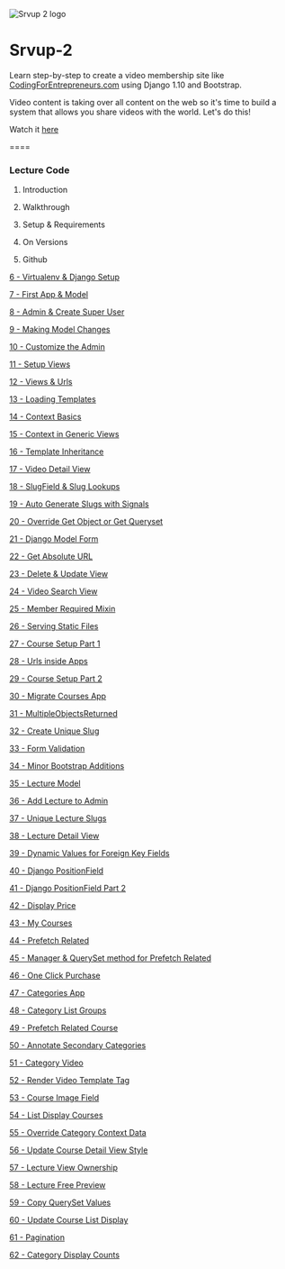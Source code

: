 ![Srvup 2 logo](https://cfe2-static.s3-us-west-2.amazonaws.com/media/projects/srvup-2/images/share/srvup_2_share.png)

# Srvup-2
Learn step-by-step to create a video membership site like [CodingForEntrepreneurs.com](http://codingforentrepreneurs.com) using Django 1.10 and Bootstrap. 

Video content is taking over all content on the web so it's time to build a system that allows you share videos with the world. Let's do this!


Watch it [here](https://www.codingforentrepreneurs.com/projects/srvup-2/)

====

### Lecture Code

1. Introduction

2. Walkthrough

3. Setup & Requirements

4. On Versions

5. Github

[6 - Virtualenv & Django Setup](../../tree/552d2b476a6e82a2106b4b80ce71111220038ee1)

[7 - First App & Model](../../tree/e28137ffc0b941649bdc369f83c7ad9f3b4196de)

[8 - Admin & Create Super User](../../tree/b516953207a9af1cada6ecf16c1619ea500d691d)

[9 - Making Model Changes](../../tree/5734a79a542efbc860ab84f2ab176331712592be)

[10 - Customize the Admin](../../tree/bce03cffdb8d638ef5d4251404f376e870abe29c)

[11 - Setup Views](../../tree/72d40c910e1ed8aa4608105bd3a62fcf14d69145)

[12 - Views & Urls](../../tree/7b1fad85df52e665a46a5037b40a31dfadee9475)

[13 - Loading Templates](../../tree/2b5e57426e380647d36926644cfbf60135549aa1)

[14 - Context Basics](../../tree/e8f115dd0fe5c46591912a6adca3f4dc24ddeb7b)

[15 - Context in Generic Views](../../tree/1f20689ac8fe53284931ae81f46fc03d812c8e37)

[16 - Template Inheritance](../../tree/7dedca15455dadd1ae922d910aee51f7af19792e)

[17 - Video Detail View](../../tree/67d9c1c819e6cf233c30a5df906465be844c5295)

[18 - SlugField & Slug Lookups](../../tree/a203bbbc458c93ba89617467304566920f363ffe)

[19 - Auto Generate Slugs with Signals](../../tree/35d753ab054c7e2aa6a378383a2eda6991f781b4)

[20 - Override Get Object or Get Queryset](../../tree/6cbb0665aa0f8fc82e7b3c21024f1b996f6ff48c)

[21 - Django Model Form](../../tree/c82bee8e06e155f6b966f758df944b935d39c234)

[22 - Get Absolute URL](../../tree/0e57431993e09f4550e7350fcb44c3182d36106e)

[23 - Delete & Update View](../../tree/62300c42ea666c26c03e36bdde6e187b75dfb4c2)

[24 - Video Search View](../../tree/aba2c1a98dad63687ae55657de07f5deab51809d)

[25 - Member Required Mixin](../../tree/fe50072c0551abd8a34937206e6d6e688794e406)

[26 - Serving Static Files](../../tree/f270011761027f4d885005a3bd8656bffac03f61)

[27 - Course Setup Part 1](../../tree/2b53d4bd7b65dc160d4b4e1bcc3074261be02d60)

[28 - Urls inside Apps](../../tree/03796b218d8c13db97e50a0d2ab436c197e768c8)

[29 - Course Setup Part 2](../../tree/4d331f8cee91b619ea386d2e561d3d87f2bbbbe6)

[30 - Migrate Courses App](../../tree/1baae3e348d01005a5ae42e43ab447c847e5d226)

[31 - MultipleObjectsReturned](../../tree/515d39bc5b1d085ce5575efe0225b74a11f86f5a)

[32 - Create Unique Slug](../../tree/5ee92b739b87d8c70e5123c2988935eff4385b8f)

[33 - Form Validation](../../tree/9bf8804746b47787f4a89a40cf3afe5a02dfb2d3)

[34 - Minor Bootstrap Additions](../../tree/8c08e49c556a0180d837685a116cfae069cfe924)

[35 - Lecture Model](../../tree/e2702d37dfc7ab1a4b17e5e676275bc115b69d1f)

[36 - Add Lecture to Admin](../../tree/730a678b88ce22bfe21fbe0eb81df8a9bb2fd05d)

[37 - Unique Lecture Slugs](../../tree/519788c16ee7edf864b2dcd73a38f852f5661c0c)

[38 - Lecture Detail View](../../tree/48cf1dd654acef45087f1d2f2f780d43d2a36636)

[39 - Dynamic Values for Foreign Key Fields](../../tree/debfa81b77b74f86a422243a633c6b4f3d527b8a)

[40 - Django PositionField](../../tree/d51a2bf379fbf5a1cffd4819dab22586377afa2a)

[41 - Django PositionField Part 2](../../tree/66da55f412f8ee3daef58e160880a1c41d632c8b)

[42 - Display Price](../../tree/bc94ab4573a7d278ae5862bca72bb22e4046380c)

[43 - My Courses](../../tree/750bf6a9790c7395e9cfe238d543ae00aa585625)

[44 - Prefetch Related](../../tree/b146e402b85b6e4c62524c4ddda7b074441631a5)

[45 - Manager & QuerySet method for Prefetch Related](../../tree/58c10aa14ffb3aee7688886cc42fc04a8a796491)

[46 - One Click Purchase](../../tree/5a70447b6843b451305b7448513e81b8ce32c0a3)

[47 - Categories App](../../tree/cb0d2ad2b39625270fa9131692511716c26b905e)

[48 - Category List Groups](../../tree/0d6d94d287da86262ebed710962ce19eb8697f84)

[49 - Prefetch Related Course](../../tree/d311e2cb11e273129a6165e31cc9de7e7e57bcab)

[50 - Annotate Secondary Categories](../../tree/3b311ac672812e4e2dc92746cc892530ed4902cd)

[51 - Category Video](../../tree/4d4ea8d20e391695403c1b6e62633a30e16e95e0)

[52 - Render Video Template Tag](../../tree/5730155ae547aaa16aedde36191c60f8323b6928)

[53 - Course Image Field](../../tree/bfcaf4311c91887e0fd6ec31e1e0079639104806)

[54 - List Display Courses](../../tree/35718d8973edc907c0c0f1d4a1cb5a68f217a32d)

[55 - Override Category Context Data](../../tree/f86b3179b2254d00be9a22b729fc03065b1edb0f)

[56 - Update Course Detail View Style](../../tree/24bf712e40d660f9170a4b974f21f64f55b3fe95)

[57 - Lecture View Ownership](../../tree/024232f39a9d3531a82ee07bee52f0f8b0c3f5ce)

[58 - Lecture Free Preview](../../tree/999981e105284103cccdcb52f14428f37d139820)

[59 - Copy QuerySet Values](../../tree/df2726d040f0d9901e600238dc79d864715dc5b9)

[60 - Update Course List Display](../../tree/02ba79007eb1e7a29f02e362444e7f83fa396f0a)

[61 - Pagination](../../tree/bfa8e7ceca9dfaee8e0215ca3571485fcf9724b3)

[62 - Category Display Counts](../../tree/6931e31bc22a839b8968d6174ec52bbeed81bf8f)







